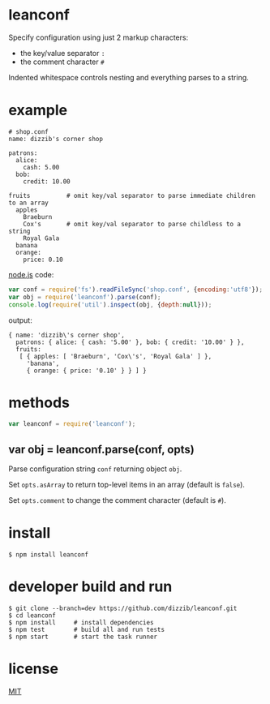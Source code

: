 # leanconf

Specify configuration using just 2 markup characters:

* the key/value separator `:`
* the comment character `#`

Indented whitespace controls nesting and everything parses to a string.

# example

    # shop.conf
    name: dizzib's corner shop

    patrons:
      alice:
        cash: 5.00
      bob:
        credit: 10.00

    fruits          # omit key/val separator to parse immediate children to an array
      apples
        Braeburn
        Cox's       # omit key/val separator to parse childless to a string
        Royal Gala
      banana
      orange:
        price: 0.10

[node.js] code:

```javascript
var conf = require('fs').readFileSync('shop.conf', {encoding:'utf8'});
var obj = require('leanconf').parse(conf);
console.log(require('util').inspect(obj, {depth:null}));
```

output:

    { name: 'dizzib\'s corner shop',
      patrons: { alice: { cash: '5.00' }, bob: { credit: '10.00' } },
      fruits:
       [ { apples: [ 'Braeburn', 'Cox\'s', 'Royal Gala' ] },
         'banana',
         { orange: { price: '0.10' } } ] }


# methods

```javascript
var leanconf = require('leanconf');
```

## var obj = leanconf.parse(conf, opts)

Parse configuration string `conf` returning object `obj`.

Set `opts.asArray` to return top-level items in an array (default is `false`).

Set `opts.comment` to change the comment character (default is `#`).

# install

    $ npm install leanconf

# developer build and run

    $ git clone --branch=dev https://github.com/dizzib/leanconf.git
    $ cd leanconf
    $ npm install     # install dependencies
    $ npm test        # build all and run tests
    $ npm start       # start the task runner

# license

[MIT](./LICENSE)

[node.js]: http://nodejs.org
[npm]: https://npmjs.org
